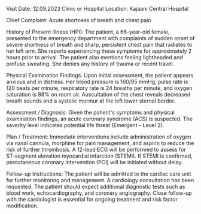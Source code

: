  Visit Date: 12.09.2023
Clinic or Hospital Location: Kajaani Central Hospital

Chief Complaint: Acute shortness of breath and chest pain

History of Present Illness (HPI): The patient, a 66-year-old female, presented to the emergency department with complaints of sudden onset of severe shortness of breath and sharp, persistent chest pain that radiates to her left arm. She reports experiencing these symptoms for approximately 2 hours prior to arrival. The patient also mentions feeling lightheaded and profuse sweating. She denies any history of trauma or recent travel.

Physical Examination Findings: Upon initial assessment, the patient appears anxious and in distress. Her blood pressure is 160/95 mmHg, pulse rate is 120 beats per minute, respiratory rate is 24 breaths per minute, and oxygen saturation is 88% on room air. Auscultation of the chest reveals decreased breath sounds and a systolic murmur at the left lower sternal border.

Assessment / Diagnosis: Given the patient's symptoms and physical examination findings, an acute coronary syndrome (ACS) is suspected. The severity level indicates potential life threat (Emergent – Level 2).

Plan / Treatment: Immediate interventions include administration of oxygen via nasal cannula, morphine for pain management, and aspirin to reduce the risk of further thrombosis. A 12-lead ECG will be performed to assess for ST-segment elevation myocardial infarction (STEMI). If STEMI is confirmed, percutaneous coronary intervention (PCI) will be initiated without delay.

Follow-up Instructions: The patient will be admitted to the cardiac care unit for further monitoring and management. A cardiology consultation has been requested. The patient should expect additional diagnostic tests such as blood work, echocardiography, and coronary angiography. Close follow-up with the cardiologist is essential for ongoing treatment and risk factor modification.